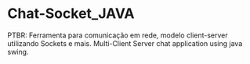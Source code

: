 # Chat-Socket_JAVA
PTBR: Ferramenta para comunicação em rede, modelo client-server utilizando Sockets e mais. 
 Multi-Client Server chat application using java swing.
 #####
